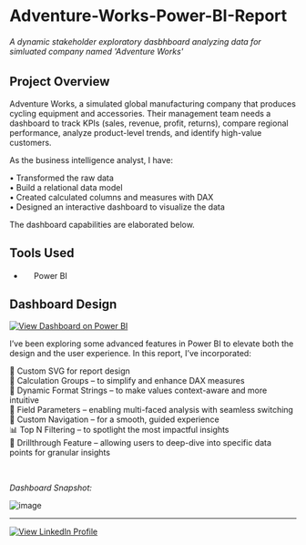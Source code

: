 # Adventure-Works-Power-BI-Report

###### A dynamic stakeholder exploratory dasbhboard analyzing data for simluated company named 'Adventure Works'

## Project Overview
Adventure Works, a simulated global manufacturing company that produces cycling equipment and accessories. Their management team needs a dashboard to track KPIs (sales, revenue, profit, returns), compare regional performance, analyze product-level trends, and identify high-value customers.

As the business intelligence analyst, I have:

• Transformed the raw data<br>
• Build a relational data model<br>
• Created calculated columns and measures with DAX<br>
• Designed an interactive dashboard to visualize the data

The dashboard capabilities are elaborated below.

## Tools Used
- <img height="15px" src="https://raw.githubusercontent.com/microsoft/PowerBI-Icons/2bf1c982fb24528eee1559a96a25eb534c175cfd/SVG/Power-BI.svg"> Power BI

## Dashboard Design 

[![View Dashboard on Power BI](https://img.shields.io/badge/View%20Dashboard%20on-Power%20BI-F2C811?logo=powerbi&logoColor=black)](https://app.powerbi.com/view?r=eyJrIjoiOTFhZjJlMDMtMTFkNi00ZjZjLTk0YTYtNzViODMxMTc4MDFkIiwidCI6ImM2ZTU0OWIzLTVmNDUtNDAzMi1hYWU5LWQ0MjQ0ZGM1YjJjNCJ9)

I’ve been exploring some advanced features in Power BI to elevate both the design and the user experience. In this report, I’ve incorporated:

🎨 Custom SVG for report design<br>
🧮 Calculation Groups – to simplify and enhance DAX measures<br>
🔢 Dynamic Format Strings – to make values context-aware and more intuitive<br>
🔀 Field Parameters – enabling multi-faced analysis with seamless switching<br>
🧭 Custom Navigation – for a smooth, guided experience<br>
📊 Top N Filtering – to spotlight the most impactful insights<br>
🔎 Drillthrough Feature – allowing users to deep-dive into specific data points for granular insights

<br>

*Dashboard Snapshot:*<br>

![image](https://github.com/user-attachments/assets/1d32f92d-7798-4658-90d5-a6f831a2b680)

___

[![View LinkedIn Profile](https://img.shields.io/badge/View%20Profile%20on-LinkedIn-0077B5?logo=linkedin&logoColor=white)](https://www.linkedin.com/in/mohammadtaha-businessanalytics/)
